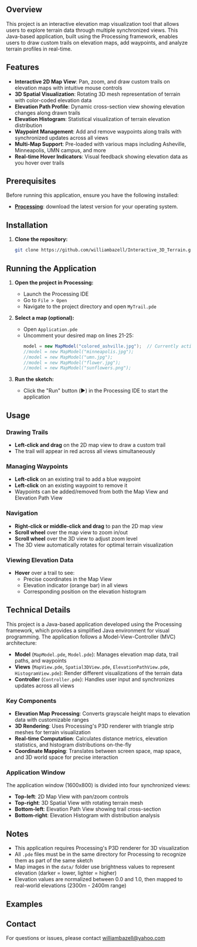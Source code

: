 ## Overview

This project is an interactive elevation map visualization tool that allows users to explore terrain data through multiple synchronized views. This Java-based application, built using the Processing framework, enables users to draw custom trails on elevation maps, add waypoints, and analyze terrain profiles in real-time.

## Features

- **Interactive 2D Map View**: Pan, zoom, and draw custom trails on elevation maps with intuitive mouse controls
- **3D Spatial Visualization**: Rotating 3D mesh representation of terrain with color-coded elevation data
- **Elevation Path Profile**: Dynamic cross-section view showing elevation changes along drawn trails
- **Elevation Histogram**: Statistical visualization of terrain elevation distribution
- **Waypoint Management**: Add and remove waypoints along trails with synchronized updates across all views
- **Multi-Map Support**: Pre-loaded with various maps including Asheville, Minneapolis, UMN campus, and more
- **Real-time Hover Indicators**: Visual feedback showing elevation data as you hover over trails

## Prerequisites

Before running this application, ensure you have the following installed:

- **[Processing](https://processing.org/download/)**: download the latest version for your operating system.

## Installation

1. **Clone the repository:**

   ```bash
   git clone https://github.com/williambazell/Interactive_3D_Terrain.git
   ```

## Running the Application

1. **Open the project in Processing:**

   - Launch the Processing IDE
   - Go to `File > Open`
   - Navigate to the project directory and open `MyTrail.pde`

2. **Select a map (optional):**

   - Open `Application.pde`
   - Uncomment your desired map on lines 21-25:
     ```java
     model = new MapModel("colored_ashville.jpg");  // Currently active
     //model = new MapModel("minneapolis.jpg");
     //model = new MapModel("umn.jpg");
     //model = new MapModel("flower.jpg");
     //model = new MapModel("sunflowers.png");
     ```

3. **Run the sketch:**

   - Click the "Run" button (▶️) in the Processing IDE to start the application

## Usage

### Drawing Trails

- **Left-click and drag** on the 2D map view to draw a custom trail
- The trail will appear in red across all views simultaneously

### Managing Waypoints

- **Left-click** on an existing trail to add a blue waypoint
- **Left-click** on an existing waypoint to remove it
- Waypoints can be added/removed from both the Map View and Elevation Path View

### Navigation

- **Right-click or middle-click and drag** to pan the 2D map view
- **Scroll wheel** over the map view to zoom in/out
- **Scroll wheel** over the 3D view to adjust zoom level
- The 3D view automatically rotates for optimal terrain visualization

### Viewing Elevation Data

- **Hover** over a trail to see:
  - Precise coordinates in the Map View
  - Elevation indicator (orange bar) in all views
  - Corresponding position on the elevation histogram

## Technical Details

This project is a Java-based application developed using the Processing framework, which provides a simplified Java environment for visual programming. The application follows a Model-View-Controller (MVC) architecture:

- **Model** (`MapModel.pde`, `Model.pde`): Manages elevation map data, trail paths, and waypoints
- **Views** (`MapView.pde`, `Spatial3DView.pde`, `ElevationPathView.pde`, `HistogramView.pde`): Render different visualizations of the terrain data
- **Controller** (`Controller.pde`): Handles user input and synchronizes updates across all views

### Key Components

- **Elevation Map Processing**: Converts grayscale height maps to elevation data with customizable ranges
- **3D Rendering**: Uses Processing's P3D renderer with triangle strip meshes for terrain visualization
- **Real-time Computation**: Calculates distance metrics, elevation statistics, and histogram distributions on-the-fly
- **Coordinate Mapping**: Translates between screen space, map space, and 3D world space for precise interaction

### Application Window

The application window (1600x800) is divided into four synchronized views:
- **Top-left**: 2D Map View with pan/zoom controls
- **Top-right**: 3D Spatial View with rotating terrain mesh
- **Bottom-left**: Elevation Path View showing trail cross-section
- **Bottom-right**: Elevation Histogram with distribution analysis

## Notes

- This application requires Processing's P3D renderer for 3D visualization
- All `.pde` files must be in the same directory for Processing to recognize them as part of the same sketch
- Map images in the `data/` folder use brightness values to represent elevation (darker = lower, lighter = higher)
- Elevation values are normalized between 0.0 and 1.0, then mapped to real-world elevations (2300m - 2400m range)

## Examples

## Contact

For questions or issues, please contact williambazell@yahoo.com

